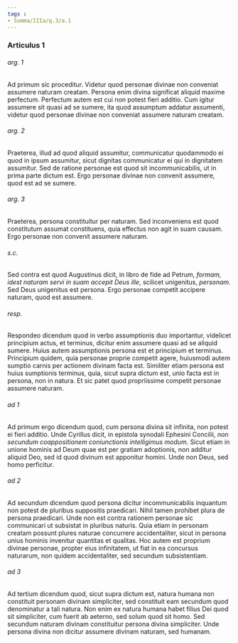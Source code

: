 ```yaml
---
tags : 
- Summa/IIIa/q.3/a.1
---
```


### Articulus 1

###### arg. 1
Ad primum sic proceditur. Videtur quod personae divinae non conveniat assumere naturam creatam. Persona enim divina significat aliquid maxime perfectum. Perfectum autem est cui non potest fieri additio. Cum igitur assumere sit quasi ad se sumere, ita quod assumptum addatur assumenti, videtur quod personae divinae non conveniat assumere naturam creatam.

###### arg. 2
Praeterea, illud ad quod aliquid assumitur, communicatur quodammodo ei quod in ipsum assumitur, sicut dignitas communicatur ei qui in dignitatem assumitur. Sed de ratione personae est quod sit incommunicabilis, ut in prima parte dictum est. Ergo personae divinae non convenit assumere, quod est ad se sumere.

###### arg. 3
Praeterea, persona constituitur per naturam. Sed inconveniens est quod constitutum assumat constituens, quia effectus non agit in suam causam. Ergo personae non convenit assumere naturam.

###### s.c.
Sed contra est quod Augustinus dicit, in libro de fide ad Petrum, *formam, idest naturam servi in suam accepit Deus ille*, scilicet unigenitus, *personam*. Sed Deus unigenitus est persona. Ergo personae competit accipere naturam, quod est assumere.

###### resp.
Respondeo dicendum quod in verbo assumptionis duo importantur, videlicet principium actus, et terminus, dicitur enim assumere quasi ad se aliquid sumere. Huius autem assumptionis persona est et principium et terminus. Principium quidem, quia personae proprie competit agere, huiusmodi autem sumptio carnis per actionem divinam facta est. Similiter etiam persona est huius sumptionis terminus, quia, sicut supra dictum est, unio facta est in persona, non in natura. Et sic patet quod propriissime competit personae assumere naturam.

###### ad 1
Ad primum ergo dicendum quod, cum persona divina sit infinita, non potest ei fieri additio. Unde Cyrillus dicit, in epistola synodali Ephesini Concilii, *non secundum coappositionem coniunctionis intelligimus modum*. Sicut etiam in unione hominis ad Deum quae est per gratiam adoptionis, non additur aliquid Deo, sed id quod divinum est apponitur homini. Unde non Deus, sed homo perficitur.

###### ad 2
Ad secundum dicendum quod persona dicitur incommunicabilis inquantum non potest de pluribus suppositis praedicari. Nihil tamen prohibet plura de persona praedicari. Unde non est contra rationem personae sic communicari ut subsistat in pluribus naturis. Quia etiam in personam creatam possunt plures naturae concurrere accidentaliter, sicut in persona unius hominis invenitur quantitas et qualitas. Hoc autem est proprium divinae personae, propter eius infinitatem, ut fiat in ea concursus naturarum, non quidem accidentaliter, sed secundum subsistentiam.

###### ad 3
Ad tertium dicendum quod, sicut supra dictum est, natura humana non constituit personam divinam simpliciter, sed constituit eam secundum quod denominatur a tali natura. Non enim ex natura humana habet filius Dei quod sit simpliciter, cum fuerit ab aeterno, sed solum quod sit homo. Sed secundum naturam divinam constituitur persona divina simpliciter. Unde persona divina non dicitur assumere divinam naturam, sed humanam.

